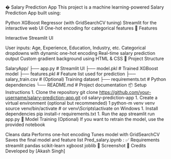 � Salary Prediction App
 This project is a machine learning-powered Salary Prediction App built using:
 
Python
 XGBoost Regressor (with GridSearchCV tuning)
 Streamlit for the interactive web UI
 One-hot encoding for categorical features
 🚀 Features
 
Interactive Streamlit UI

 User inputs: Age, Experience, Education, Industry, etc.
 Categorical dropdowns with dynamic one-hot encoding
 Real-time salary prediction output
 Custom gradient background using HTML & CSS
 📁 Project Structure
 
 SalaryApp/
 ├── app.py                 # Streamlit UI
 ├── model.pkl              # Trained XGBoost model
 ├── features.pkl           # Feature list used for prediction
 ├── salary_train.csv       # (Optional) Training dataset
 ├── requirements.txt       # Python dependencies
 └── README.md              # Project documentation
 📦 Setup Instructions
 1. 
Clone the repository
 git clone https://github.com/your-username/salary-prediction-app.git
 cd salary-prediction-app
 1. 
Create a virtual environment (optional but recommended)
 1
python-m venv venv
 source venv/bin/activate # or venv\Scripts\activate on Windows
 1. 
Install dependencies
 pip install-r requirements.txt
 1. 
Run the app
 streamlit run app.py
 🧠 Model Training (Optional)
 If you want to retrain the model, use the provided notebook 
 
Cleans data
 Performs one-hot encoding
 Tunes model with GridSearchCV
 Saves the final model and feature list
 Pred_salary.ipynb :
 ✅ Requirements
 streamlit
 pandas
 scikit-learn
 xgboost
 joblib
 📸 Screenshot
 🙌 Credits
 Developed by [Akash Singh]
